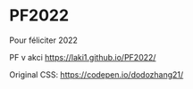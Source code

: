 # PF2022
Pour féliciter 2022

PF v akci https://laki1.github.io/PF2022/


Original CSS: https://codepen.io/dodozhang21/
